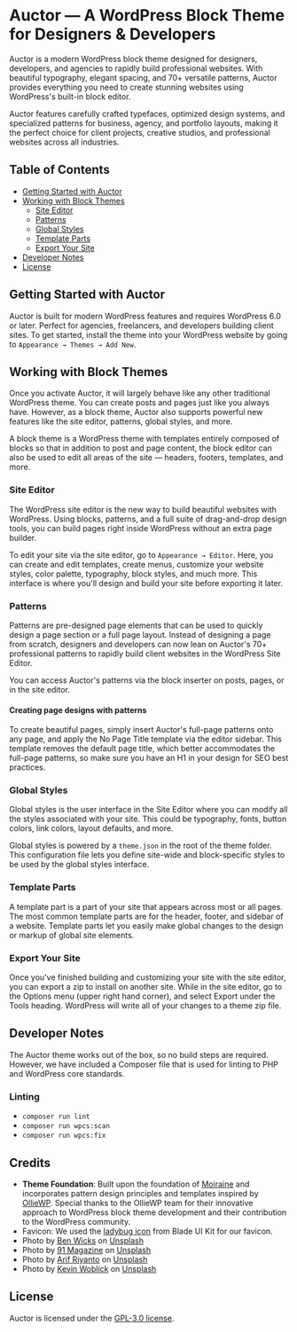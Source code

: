 # Auctor — A WordPress Block Theme for Designers & Developers

Auctor is a modern WordPress block theme designed for designers, developers, and agencies to rapidly build professional websites. With beautiful typography, elegant spacing, and 70+ versatile patterns, Auctor provides everything you need to create stunning websites using WordPress's built-in block editor.

Auctor features carefully crafted typefaces, optimized design systems, and specialized patterns for business, agency, and portfolio layouts, making it the perfect choice for client projects, creative studios, and professional websites across all industries.


## Table of Contents

- [Getting Started with Auctor](#getting-started-with-auctor)
- [Working with Block Themes](#working-with-block-themes)
  - [Site Editor](#site-editor)
  - [Patterns](#patterns)
  - [Global Styles](#global-styles)
  - [Template Parts](#template-parts)
  - [Export Your Site](#export-your-site)
- [Developer Notes](#developer-notes)
- [License](#license)

## Getting Started with Auctor

Auctor is built for modern WordPress features and requires WordPress 6.0 or later. Perfect for agencies, freelancers, and developers building client sites. To get started, install the theme into your WordPress website by going to `Appearance → Themes → Add New`.

## Working with Block Themes

Once you activate Auctor, it will largely behave like any other traditional WordPress theme. You can create posts and pages just like you always have. However, as a block theme, Auctor also supports powerful new features like the site editor, patterns, global styles, and more. 

A block theme is a WordPress theme with templates entirely composed of blocks so that in addition to post and page content, the block editor can also be used to edit all areas of the site — headers, footers, templates, and more.

### Site Editor

The WordPress site editor is the new way to build beautiful websites with WordPress. Using blocks, patterns, and a full suite of drag-and-drop design tools, you can build pages right inside WordPress without an extra page builder.

To edit your site via the site editor, go to `Appearance → Editor`. Here, you can create and edit templates, create menus, customize your website styles, color palette, typography, block styles, and much more. This interface is where you'll design and build your site before exporting it later.

### Patterns

Patterns are pre-designed page elements that can be used to quickly design a page section or a full page layout. Instead of designing a page from scratch, designers and developers can now lean on Auctor's 70+ professional patterns to rapidly build client websites in the WordPress Site Editor.

You can access Auctor's patterns via the block inserter on posts, pages, or in the site editor. 

#### Creating page designs with patterns

To create beautiful pages, simply insert Auctor's full-page patterns onto any page, and apply the No Page Title template via the editor sidebar. This template removes the default page title, which better accommodates the full-page patterns, so make sure you have an H1 in your design for SEO best practices.

### Global Styles

Global styles is the user interface in the Site Editor where you can modify all the styles associated with your site. This could be typography, fonts, button colors, link colors, layout defaults, and more. 

Global styles is powered by a `theme.json` in the root of the theme folder. This configuration file lets you define site-wide and block-specific styles to be used by the global styles interface.

### Template Parts

A template part is a part of your site that appears across most or all pages. The most common template parts are for the header, footer, and sidebar of a website. Template parts let you easily make global changes to the design or markup of global site elements.

### Export Your Site

Once you've finished building and customizing your site with the site editor, you can export a zip to install on another site. While in the site editor, go to the Options menu (upper right hand corner), and select Export under the Tools heading. WordPress will write all of your changes to a theme zip file.

## Developer Notes

The Auctor theme works out of the box, so no build steps are required. However, we have included a Composer file that is used for linting to PHP and WordPress core standards.

### Linting

- `composer run lint`
- `composer run wpcs:scan`
- `composer run wpcs:fix`

## Credits

- **Theme Foundation**: Built upon the foundation of [Moiraine](https://github.com/imagewize/moiraine) and incorporates pattern design principles and templates inspired by [OllieWP](https://olliewp.com/). Special thanks to the OllieWP team for their innovative approach to WordPress block theme development and their contribution to the WordPress community.
- Favicon: We used the [ladybug icon](https://blade-ui-kit.com/blade-icons/mdi-ladybug) from Blade UI Kit for our favicon.
- Photo by <a href="https://unsplash.com/@profwicks?utm_content=creditCopyText&utm_medium=referral&utm_source=unsplash">Ben Wicks</a> on <a href="https://unsplash.com/photos/a-close-up-of-a-book-shelf-rKyV2xZDbDg?utm_content=creditCopyText&utm_medium=referral&utm_source=unsplash">Unsplash</a>
- Photo by <a href="https://unsplash.com/@91magazine?utm_content=creditCopyText&utm_medium=referral&utm_source=unsplash">91 Magazine</a> on <a href="https://unsplash.com/photos/books-near-apple-macbook-near-wall-jW3Yfk2XRT0?utm_content=creditCopyText&utm_medium=referral&utm_source=unsplash">Unsplash</a>
- Photo by <a href="https://unsplash.com/@arifriyanto?utm_content=creditCopyText&utm_medium=referral&utm_source=unsplash">Arif Riyanto</a> on <a href="https://unsplash.com/photos/woman-standing-on-bookstore-UD9nADGj2mc?utm_content=creditCopyText&utm_medium=referral&utm_source=unsplash">Unsplash</a>
- Photo by <a href="https://unsplash.com/@kovah?utm_content=creditCopyText&utm_medium=referral&utm_source=unsplash">Kevin Woblick</a> on <a href="https://unsplash.com/photos/a-number-of-books-on-a-table-with-people-in-the-background-NgPdyZFV29w?utm_content=creditCopyText&utm_medium=referral&utm_source=unsplash">Unsplash</a>

## License

Auctor is licensed under the [GPL-3.0 license](https://www.gnu.org/licenses/gpl-3.0.html).
